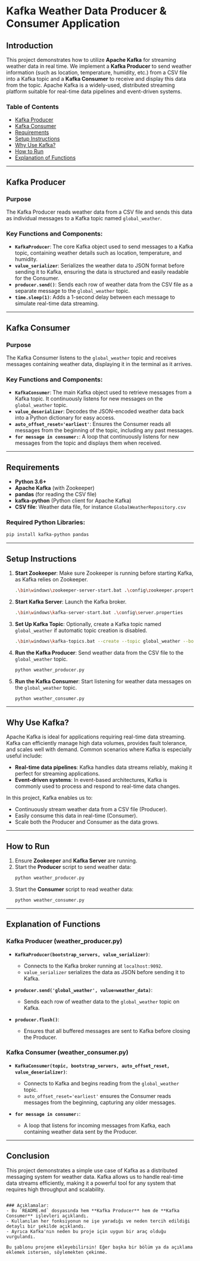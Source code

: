 # Kafka Weather Data Producer & Consumer Application

## Introduction

This project demonstrates how to utilize **Apache Kafka** for streaming weather data in real time. We implement a **Kafka Producer** to send weather information (such as location, temperature, humidity, etc.) from a CSV file into a Kafka topic and a **Kafka Consumer** to receive and display this data from the topic. Apache Kafka is a widely-used, distributed streaming platform suitable for real-time data pipelines and event-driven systems.

### Table of Contents

- [Kafka Producer](#kafka-producer)
- [Kafka Consumer](#kafka-consumer)
- [Requirements](#requirements)
- [Setup Instructions](#setup-instructions)
- [Why Use Kafka?](#why-use-kafka)
- [How to Run](#how-to-run)
- [Explanation of Functions](#explanation-of-functions)

---

## Kafka Producer

### Purpose

The Kafka Producer reads weather data from a CSV file and sends this data as individual messages to a Kafka topic named `global_weather`.

### Key Functions and Components:

- **`KafkaProducer`**: The core Kafka object used to send messages to a Kafka topic, containing weather details such as location, temperature, and humidity.
- **`value_serializer`**: Serializes the weather data to JSON format before sending it to Kafka, ensuring the data is structured and easily readable for the Consumer.
- **`producer.send()`**: Sends each row of weather data from the CSV file as a separate message to the `global_weather` topic.
- **`time.sleep(1)`**: Adds a 1-second delay between each message to simulate real-time data streaming.

---

## Kafka Consumer

### Purpose

The Kafka Consumer listens to the `global_weather` topic and receives messages containing weather data, displaying it in the terminal as it arrives.

### Key Functions and Components:

- **`KafkaConsumer`**: The main Kafka object used to retrieve messages from a Kafka topic. It continuously listens for new messages on the `global_weather` topic.
- **`value_deserializer`**: Decodes the JSON-encoded weather data back into a Python dictionary for easy access.
- **`auto_offset_reset='earliest'`**: Ensures the Consumer reads all messages from the beginning of the topic, including any past messages.
- **`for message in consumer:`**: A loop that continuously listens for new messages from the topic and displays them when received.

---

## Requirements

- **Python 3.6+**
- **Apache Kafka** (with Zookeeper)
- **pandas** (for reading the CSV file)
- **kafka-python** (Python client for Apache Kafka)
- **CSV file**: Weather data file, for instance `GlobalWeatherRepository.csv`

### Required Python Libraries:

```bash
pip install kafka-python pandas
```

---

## Setup Instructions

1. **Start Zookeeper**:
   Make sure Zookeeper is running before starting Kafka, as Kafka relies on Zookeeper.
   ```bash
   .\bin\windows\zookeeper-server-start.bat .\config\zookeeper.properties
   ```

2. **Start Kafka Server**:
   Launch the Kafka broker.
   ```bash
   .\bin\windows\kafka-server-start.bat .\config\server.properties
   ```

3. **Set Up Kafka Topic**:
   Optionally, create a Kafka topic named `global_weather` if automatic topic creation is disabled.
   ```bash
   .\bin\windows\kafka-topics.bat --create --topic global_weather --bootstrap-server localhost:9092 --partitions 1 --replication-factor 1
   ```

4. **Run the Kafka Producer**:
   Send weather data from the CSV file to the `global_weather` topic.
   ```bash
   python weather_producer.py
   ```

5. **Run the Kafka Consumer**:
   Start listening for weather data messages on the `global_weather` topic.
   ```bash
   python weather_consumer.py
   ```

---

## Why Use Kafka?

Apache Kafka is ideal for applications requiring real-time data streaming. Kafka can efficiently manage high data volumes, provides fault tolerance, and scales well with demand. Common scenarios where Kafka is especially useful include:

- **Real-time data pipelines**: Kafka handles data streams reliably, making it perfect for streaming applications.
- **Event-driven systems**: In event-based architectures, Kafka is commonly used to process and respond to real-time data changes.

In this project, Kafka enables us to:

- Continuously stream weather data from a CSV file (Producer).
- Easily consume this data in real-time (Consumer).
- Scale both the Producer and Consumer as the data grows.

---

## How to Run

1. Ensure **Zookeeper** and **Kafka Server** are running.
2. Start the **Producer** script to send weather data:
   ```bash
   python weather_producer.py
   ```
3. Start the **Consumer** script to read weather data:
   ```bash
   python weather_consumer.py
   ```

---

## Explanation of Functions

### Kafka Producer (weather_producer.py)

- **`KafkaProducer(bootstrap_servers, value_serializer)`**:
    - Connects to the Kafka broker running at `localhost:9092`.
    - `value_serializer` serializes the data as JSON before sending it to Kafka.

- **`producer.send('global_weather', value=weather_data)`**:
    - Sends each row of weather data to the `global_weather` topic on Kafka.

- **`producer.flush()`**:
    - Ensures that all buffered messages are sent to Kafka before closing the Producer.

### Kafka Consumer (weather_consumer.py)

- **`KafkaConsumer(topic, bootstrap_servers, auto_offset_reset, value_deserializer)`**:
    - Connects to Kafka and begins reading from the `global_weather` topic.
    - `auto_offset_reset='earliest'` ensures the Consumer reads messages from the beginning, capturing any older messages.

- **`for message in consumer:`**:
    - A loop that listens for incoming messages from Kafka, each containing weather data sent by the Producer.
---

## Conclusion

This project demonstrates a simple use case of Kafka as a distributed messaging system for weather data. Kafka allows us
to handle real-time data streams efficiently, making it a powerful tool for any system that requires high throughput and
scalability.

```

### Açıklamalar:
- Bu `README.md` dosyasında hem **Kafka Producer** hem de **Kafka Consumer** işlevleri açıklandı.
- Kullanılan her fonksiyonun ne işe yaradığı ve neden tercih edildiği detaylı bir şekilde açıklandı.
- Ayrıca Kafka'nın neden bu proje için uygun bir araç olduğu vurgulandı.

Bu şablonu projene ekleyebilirsin! Eğer başka bir bölüm ya da açıklama eklemek istersen, söylemekten çekinme.